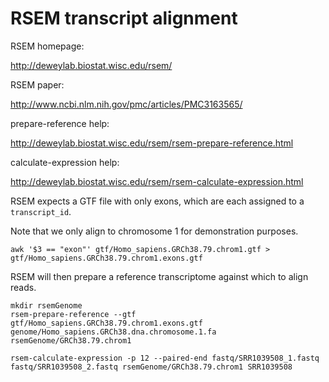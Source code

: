 # RSEM transcript alignment

RSEM homepage:

http://deweylab.biostat.wisc.edu/rsem/

RSEM paper:

http://www.ncbi.nlm.nih.gov/pmc/articles/PMC3163565/

prepare-reference help:

http://deweylab.biostat.wisc.edu/rsem/rsem-prepare-reference.html

calculate-expression help:

http://deweylab.biostat.wisc.edu/rsem/rsem-calculate-expression.html

RSEM expects a GTF file with only exons, which are each assigned to a `transcript_id`.

Note that we only align to chromosome 1 for demonstration purposes.

```
awk '$3 == "exon"' gtf/Homo_sapiens.GRCh38.79.chrom1.gtf > gtf/Homo_sapiens.GRCh38.79.chrom1.exons.gtf
```

RSEM will then prepare a reference transcriptome against which to align reads.

```
mkdir rsemGenome
rsem-prepare-reference --gtf gtf/Homo_sapiens.GRCh38.79.chrom1.exons.gtf genome/Homo_sapiens.GRCh38.dna.chromosome.1.fa rsemGenome/GRCh38.79.chrom1
```

```
rsem-calculate-expression -p 12 --paired-end fastq/SRR1039508_1.fastq fastq/SRR1039508_2.fastq rsemGenome/GRCh38.79.chrom1 SRR1039508
```

